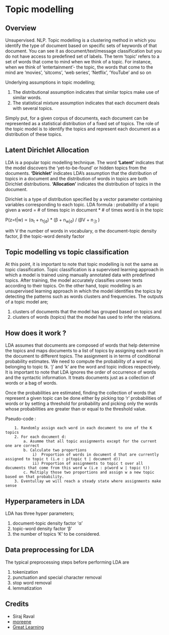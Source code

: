 # Topic modelling

## Overview

Unsupervised. NLP. Topic modelling is a clustering method in which you identify the type of document based on specific sets of keywords of that document. 
You can see it as document/text/message classification but you do not have access to predefined set of labels.
The term ‘topic’ refers to a set of words that come to mind when we think of a topic.
For instance, when we think of ‘entertainment’- the topic, the words that come to the mind are ‘movies’, ‘sitcoms’, ‘web series’, ‘Netflix’, ‘YouTube’ and so on

Underlying assumptions in topic modelling; 
1. The distributional assumption indicates that similar topics make use of similar words.
2. The statistical mixture assumption indicates that each document deals with several topics. 

Simply put, for a given corpus of documents, each document can be represented as a 
statistical distribution of a fixed set of topics. 
The role of the topic model is to identify the topics and represent each document as a distribution of these topics. 


## Latent Dirichlet Allocation

LDA is a popular topic modelling technique. The word **‘Latent’** indicates that the model discovers the ‘yet-to-be-found’ 
or hidden topics from the documents. **‘Dirichlet’** indicates LDA’s assumption that the distribution of topics in a document 
and the distribution of words in topics are both Dirichlet distributions. **‘Allocation’** indicates the distribution of topics in the document.  

Dirichlet is a type of distribution specified by a vector parameter containing variables corresponding
to each topic. LDA formula : probability of a topic given a word = # of times topic in document * # of times word is in the topic

P(z=t|w) &prop; (&alpha;<sub>t</sub> + n<sub>t|d</sub>) * (&beta; + n<sub>w|d</sub>) / (&beta;V + n<sub>.|t</sub> )

with V the number of words in vocabulary, &alpha; the document-topic density factor, &beta; the topic-word density factor
## Topic modelling vs topic classification

At this point, it is important to note that topic modelling is not the same as topic classification. 
Topic classification is a supervised learning approach in which a model is trained using manually annotated data with 
predefined topics. After training, the model accurately classifies unseen texts according to their topics. 
On the other hand, topic modelling is an unsupervised learning approach in which the model identifies the topics by 
detecting the patterns such as words clusters and frequencies. The outputs of a topic model are;
1. clusters of documents that the model has grouped based on topics and 
2. clusters of words (topics) that the model has used to infer the relations.

## How does it work ?

LDA assumes that documents are composed of words that help determine the topics and maps documents to a list of topics 
by assigning each word in the document to different topics. The assignment is in terms of conditional probability 
estimates. We need to compute the probability of a word wj belonging to topic tk. ‘j’ and ‘k’ are the word and topic indices respectively. 
It is important to note that LDA ignores the order of occurrence of words and the syntactic information. 
It treats documents just as a collection of words or a bag of words. 

Once the probabilities are estimated, finding the collection of words that represent a given topic 
can be done either by picking top ‘r’ probabilities of words or by setting a threshold 
for probability and picking only the words whose probabilities are greater than or equal to the threshold value.

Pseudo-code :

        1. Randomly assign each word in each document to one of the K topics
        2. For each document d:
            a. Asumme that all topic assignments except for the current one are correct
            b. Calculate two proportions
                i)  Proportion of words in document d that are currently assigned to topic t (i.e : p(topic t | document d))
                ii) Proportion of assignments to topic t over all documents that come from this word w (i.e : p(word w | topic t))
            c. Multiply those two proportions and assign w a new topic based on that probability. 
        3. Eventullay we will reach a steady state where assignments make sense

## Hyperparameters in LDA

LDA has three hyper parameters;
1. document-topic density factor ‘α’
2. topic-word density factor ‘β’
3. the number of topics ‘K’ to be considered. 

## Data preprocessing for LDA

The typical preprocessing steps before performing LDA are
1. tokenization
2. punctuation and special character removal
3. stop word removal
4. lemmatization

## Credits

* Siraj Raval
* [moreene](https://github.com/morreene)
* [Great Learning](https://www.mygreatlearning.com/blog/understanding-latent-dirichlet-allocation/)

